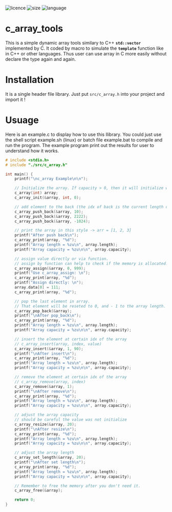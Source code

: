 ![licence](https://img.shields.io/github/license/Zncl2222/c_array_tools)
![size](https://img.shields.io/github/repo-size/Zncl2222/c_array_tools)
![language](https://img.shields.io/github/languages/top/Zncl2222/c_array_tools)
# c_array_tools
This is a simple dynamic array tools similary to C++ **```std::vector```** implemented by C. It coded by macro to simulate the **```template```** function like in C++ or other languages. Thus user can use array in C more easily without declare the type again and again.

# Installation
It is a single header file library. Just put `src/c_array.h` into your project and import it !

# Usuage
Here is an example.c to display how to use this llibrary. You could just use the shell script example.sh (linux) or batch file example.bat to compile and run the program. The example program print out the results for user to understand how it works.

```C
# include <stdio.h>
# include "./src/c_array.h"

int main() {
    printf("\nc_array Example\n\n");

    // Initialize the array. If capacity > 0, then it will initialize with 0 val.
    c_array(int) array;
    c_array_init(&array, int, 0);

    // add element to the back (the idx of back is the current length of array)
    c_array_push_back(&array, 10);
    c_array_push_back(&array, 2222);
    c_array_push_back(&array, -1024);

    // print the array in this style -> arr = [1, 2, 3]
    printf("After push back\n");
    c_array_print(array, "%d");
    printf("Array length = %zu\n", array.length);
    printf("Array capacity = %zu\n\n", array.capacity);

    // assign value directly or via function.
    // assign by function can help to check if the memory is allocated.
    c_array_assign(&array, 0, 999);
    printf("Use c_array_assign: \n");
    c_array_print(array, "%d");
    printf("Assign directly: \n");
    array.data[0] = 111;
    c_array_print(array, "%d");

    // pop the last element in array.
    // That element will be reseted to 0, and - 1 to the array length.
    c_array_pop_back(&array);
    printf("\nAfter pop_back\n");
    c_array_print(array, "%d");
    printf("Array length = %zu\n", array.length);
    printf("Array capacity = %zu\n\n", array.capacity);

    // insert the element at certain idx of the array
    // c_array_insert(array, index, value)
    c_array_insert(&array, 1, 90);
    printf("\nAfter insert\n");
    c_array_print(array, "%d");
    printf("Array length = %zu\n", array.length);
    printf("Array capacity = %zu\n\n", array.capacity);

    // remove the element at certain idx of the array
    // c_array_remove(array, index)
    c_array_remove(&array, 1);
    printf("\nAfter remove\n");
    c_array_print(array, "%d");
    printf("Array length = %zu\n", array.length);
    printf("Array capacity = %zu\n\n", array.capacity);

    // adjust the array capacity
    // should be careful the value was not initialize
    c_array_resize(&array, 20);
    printf("\nAfter resize\n");
    c_array_print(array, "%d");
    printf("Array length = %zu\n", array.length);
    printf("Array capacity = %zu\n\n", array.capacity);

    // adjust the array length
    c_array_set_length(&array, 20);
    printf("\nAfter set length\n");
    c_array_print(array, "%d");
    printf("Array length = %zu\n", array.length);
    printf("Array capacity = %zu\n\n", array.capacity);

    // Remember to free the memory after you don't need it.
    c_array_free(&array);

    return 0;
}
```
